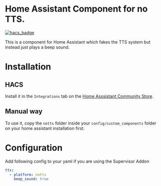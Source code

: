 # Home Assistant Component for no TTS.

[![hacs_badge](https://img.shields.io/badge/HACS-default-orange.svg)](https://github.com/custom-components/hacs)

This is a component for Home Assistant which fakes the TTS system but instead just plays a beep sound.

# Installation

## HACS

Install it in the `Integrations` tab on the [Home Asssistant Community Store](https://github.com/custom-components/hacs).

## Manual way
To use it, copy the `notts` folder inside your `config/custom_components` folder on your home assistant installation first.


# Configuration

Add following config to your yaml if you are using the Supervisor Addon

```yaml
tts:
  - platform: notts
    beep_sound: true
```
